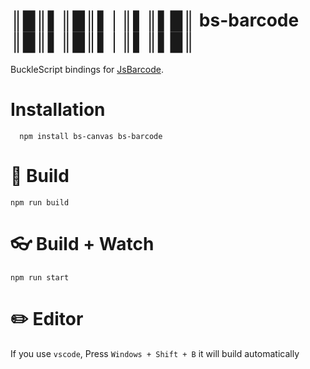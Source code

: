 # ║█║▌║█║▌│║▌║▌█║ bs-barcode ║█║▌║█║▌│║▌║▌█║

BuckleScript bindings for [JsBarcode](https://github.com/lindell/JsBarcode).

# Installation
```
  npm install bs-canvas bs-barcode
```

# :hammer: Build

```
npm run build
```

# :eyeglasses: Build + Watch

```
npm run start
```

# :pencil2: Editor

If you use `vscode`, Press `Windows + Shift + B` it will build automatically
